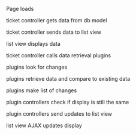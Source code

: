 Page loads

ticket controller gets data from db model

ticket controller sends data to list view

list view displays data

ticket controller calls data retrieval plugins

plugins look for changes

plugins retrieve data and compare to existing data

plugins make list of changes

plugin controllers check if display is still the same

plugin controllers send updates to list view

list view AJAX updates display